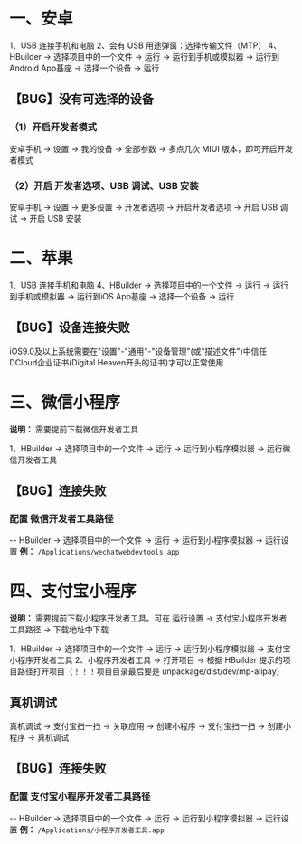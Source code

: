 # 一、安卓
  1、USB 连接手机和电脑
  2、会有 USB 用途弹窗：选择传输文件（MTP）
  4、HBuilder → 选择项目中的一个文件 → 运行 → 运行到手机或模拟器 → 运行到Android App基座 → 选择一个设备 → 运行
  
  ## 【BUG】没有可选择的设备
  ### （1）开启开发者模式
  安卓手机 → 设置 → 我的设备 → 全部参数 → 多点几次 MIUI 版本，即可开启开发者模式

  ### （2）开启 开发者选项、USB 调试、USB 安装
  安卓手机 → 设置 → 更多设置 → 开发者选项 → 开启开发者选项 → 开启 USB 调试 → 开启 USB 安装

# 二、苹果
  1、USB 连接手机和电脑
  4、HBuilder → 选择项目中的一个文件 → 运行 → 运行到手机或模拟器 → 运行到iOS App基座 → 选择一个设备 → 运行

  ## 【BUG】设备连接失败
  iOS9.0及以上系统需要在"设置"-"通用"-"设备管理"(或"描述文件")中信任DCloud企业证书(Digital Heaven开头的证书)才可以正常使用

# 三、微信小程序
  **说明：** 需要提前下载微信开发者工具
  
  1、HBuilder → 选择项目中的一个文件 → 运行 → 运行到小程序模拟器 → 运行微信开发者工具

  ## 【BUG】连接失败
  ### 配置 微信开发者工具路径
  -- HBuilder → 选择项目中的一个文件 → 运行 → 运行到小程序模拟器 → 运行设置
  **例：** `/Applications/wechatwebdevtools.app`

# 四、支付宝小程序
  **说明：** 需要提前下载小程序开发者工具。可在 运行设置 → 支付宝小程序开发者工具路径 → 下载地址中下载

  1、HBuilder → 选择项目中的一个文件 → 运行 → 运行到小程序模拟器 → 支付宝小程序开发者工具
  2、小程序开发者工具 → 打开项目 → 根据 HBuilder 提示的项目路径打开项目（！！！项目目录最后要是 unpackage/dist/dev/mp-alipay）

  ## 真机调试
  真机调试 → 支付宝扫一扫 → 关联应用 → 创建小程序 → 支付宝扫一扫 → 创建小程序 → 真机调试

  ## 【BUG】连接失败
  ### 配置 支付宝小程序开发者工具路径
  -- HBuilder → 选择项目中的一个文件 → 运行 → 运行到小程序模拟器 → 运行设置
  **例：** `/Applications/小程序开发者工具.app`
